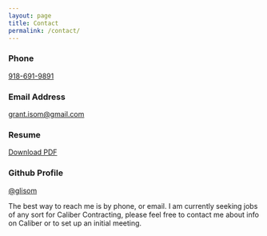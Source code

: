```yaml
---
layout: page
title: Contact
permalink: /contact/
---
```

<h3>Phone</h3>
<a href="tel:9186919891">918-691-9891</a>
<br />
<h3>Email Address</h3>
<a href="mailto:grant.isom@gmail.com">grant.isom@gmail.com</a>
<br />
<h3>Resume</h3>
<a href="/Grant_Isom_Resume.pdf">Download PDF</a>
<br />
<h3>Github Profile</h3>
<a href="http://github.com/glisom">@glisom</a>
<p>The best way to reach me is by phone, or email. I am currently seeking jobs of any sort for Caliber Contracting, please feel free to contact me about info on Caliber or to set up an initial meeting.</p>
